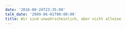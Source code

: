```yaml
---
date: '2016-08-24T23:35:00'
talk_date: '2009-06-01T00:00:00'
title: Wir sind unwahrscheinlich, aber nicht alleine
---
```

